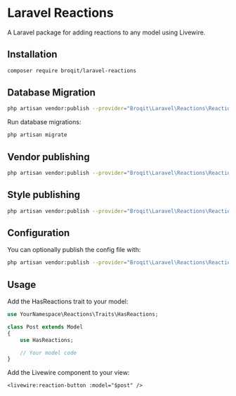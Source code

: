 # Laravel Reactions

A Laravel package for adding reactions to any model using Livewire.

## Installation

```bash
composer require broqit/laravel-reactions
```

## Database Migration

```bash
php artisan vendor:publish --provider="Broqit\Laravel\Reactions\ReactionsServiceProvider" --tag=migrations
```

Run database migrations:

```bash
php artisan migrate
```

## Vendor publishing
```bash
php artisan vendor:publish --provider="Broqit\Laravel\Reactions\ReactionsServiceProvider"
```

## Style publishing
```bash
php artisan vendor:publish --provider="Broqit\Laravel\Reactions\ReactionsServiceProvider" --tag="public"
```

## Configuration
You can optionally publish the config file with:

```bash
php artisan vendor:publish --provider="Broqit\Laravel\Reactions\ReactionsServiceProvider" --tag="config"
```

## Usage

Add the HasReactions trait to your model:

```php
use YourNamespace\Reactions\Traits\HasReactions;

class Post extends Model
{
    use HasReactions;

    // Your model code
}
```

Add the Livewire component to your view:

```bladehtml
<livewire:reaction-button :model="$post" />
```
